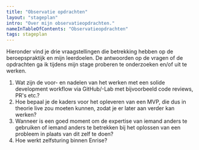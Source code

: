```yaml
---
title: "Observatie opdrachten"
layout: "stageplan"
intro: "Over mijn observatieopdrachten."
nameInTableOfContents: "Observatieopdrachten"
tags: stageplan
---
```


Hieronder vind je drie vraagstellingen die betrekking hebben op de beroepspraktijk en mijn leerdoelen. De antwoorden op de vragen of de opdrachten ga ik tijdens mijn stage proberen te onderzoeken en/of uit te werken.

1. Wat zijn de voor- en nadelen van het werken met een solide development workflow via GitHub/-Lab met bijvoorbeeld code reviews, PR's etc.?
2. Hoe bepaal je de kaders voor het opleveren van een MVP, die dus in theorie live zou moeten kunnen, zodat je er later aan verder kan werken?
3. Wanneer is een goed moment om de expertise van iemand anders te gebruiken of iemand anders te betrekken bij het oplossen van een probleem in plaats van dit zelf te doen?
4. Hoe werkt zelfsturing binnen Enrise?
